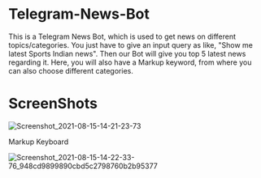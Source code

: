 # Telegram-News-Bot
This is a Telegram News Bot, which is used to get news on different topics/categories.
You just have to give an input query as like, "Show me latest Sports Indian news".
Then our Bot will give you top 5 latest news regarding it.
Here, you will also have a Markup keyword, from where you can also choose different categories.



# ScreenShots

![Screenshot_2021-08-15-14-21-23-73](https://user-images.githubusercontent.com/73167869/129474236-b6c506a9-78c3-475d-a088-4194e31a37a8.jpg)


Markup Keyboard

![Screenshot_2021-08-15-14-22-33-76_948cd9899890cbd5c2798760b2b95377](https://user-images.githubusercontent.com/73167869/129474310-4889fab7-9433-4793-9274-9f360ac44ab8.jpg)
